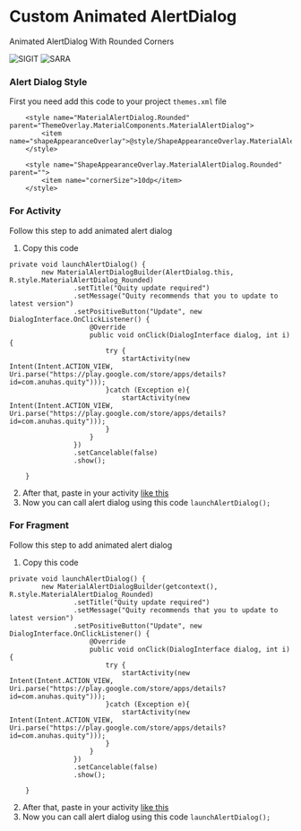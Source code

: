 # Custom Animated AlertDialog

Animated AlertDialog With Rounded Corners

<img title="SIGIT" src="https://img.shields.io/badge/CODENAME%20-CustomAlertDialog-SCRIPT?colorA=grey&colorB=green&style=for-the-badge"> <img title="SARA" src="https://img.shields.io/badge/VERSION%20-1.0-SCRIPT?colorA=grey&colorB=green&style=for-the-badge">




### Alert Dialog Style
First you need add this code to your project ```themes.xml``` file
``` 
    <style name="MaterialAlertDialog.Rounded" parent="ThemeOverlay.MaterialComponents.MaterialAlertDialog">
        <item name="shapeAppearanceOverlay">@style/ShapeAppearanceOverlay.MaterialAlertDialog.Rounded</item>
    </style>

    <style name="ShapeAppearanceOverlay.MaterialAlertDialog.Rounded" parent="">
        <item name="cornerSize">10dp</item>
    </style>
 ```



### For Activity
Follow this step to add animated alert dialog

1. Copy this code
```
private void launchAlertDialog() {
        new MaterialAlertDialogBuilder(AlertDialog.this, R.style.MaterialAlertDialog_Rounded)
                .setTitle("Quity update required")
                .setMessage("Quity recommends that you to update to latest version")
                .setPositiveButton("Update", new DialogInterface.OnClickListener() {
                    @Override
                    public void onClick(DialogInterface dialog, int i) {
                        try {
                            startActivity(new Intent(Intent.ACTION_VIEW, Uri.parse("https://play.google.com/store/apps/details?id=com.anuhas.quity")));
                        }catch (Exception e){
                            startActivity(new Intent(Intent.ACTION_VIEW, Uri.parse("https://play.google.com/store/apps/details?id=com.anuhas.quity")));
                        }
                    }
                })
                .setCancelable(false)
                .show();

    }
```   
2. After that, paste in your activity [like this](Example/MainActivity.java)
3. Now you can call alert dialog using this code
```launchAlertDialog();```



### For Fragment
Follow this step to add animated alert dialog

1. Copy this code
```
private void launchAlertDialog() {
        new MaterialAlertDialogBuilder(getcontext(), R.style.MaterialAlertDialog_Rounded)
                .setTitle("Quity update required")
                .setMessage("Quity recommends that you to update to latest version")
                .setPositiveButton("Update", new DialogInterface.OnClickListener() {
                    @Override
                    public void onClick(DialogInterface dialog, int i) {
                        try {
                            startActivity(new Intent(Intent.ACTION_VIEW, Uri.parse("https://play.google.com/store/apps/details?id=com.anuhas.quity")));
                        }catch (Exception e){
                            startActivity(new Intent(Intent.ACTION_VIEW, Uri.parse("https://play.google.com/store/apps/details?id=com.anuhas.quity")));
                        }
                    }
                })
                .setCancelable(false)
                .show();

    }
```   
2. After that, paste in your activity [like this](Example/Fragment.java)
3. Now you can call alert dialog using this code
```launchAlertDialog();```
